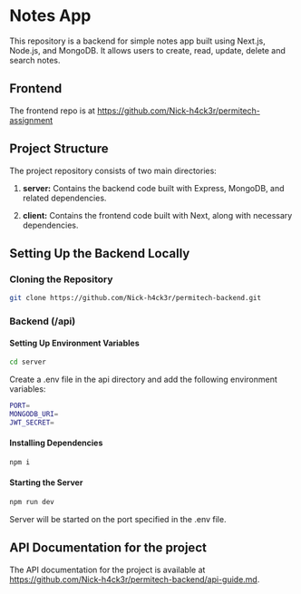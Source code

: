 # Notes App

This repository is a backend for simple notes app built using Next.js, Node.js, and MongoDB. It allows users to create, read, update, delete and search notes.

## Frontend

The frontend repo is at <https://github.com/Nick-h4ck3r/permitech-assignment>

## Project Structure

The project repository consists of two main directories:

1. **server:** Contains the backend code built with Express, MongoDB, and related dependencies.

2. **client:** Contains the frontend code built with Next, along with necessary dependencies.

## Setting Up the Backend Locally

### Cloning the Repository

```bash
git clone https://github.com/Nick-h4ck3r/permitech-backend.git
```

### Backend (/api)

#### Setting Up Environment Variables

```bash
cd server
```

Create a .env file in the api directory and add the following environment variables:

```bash
PORT=
MONGODB_URI=
JWT_SECRET=
```

#### Installing Dependencies

```bash
npm i
```

#### Starting the Server

```bash
npm run dev
```

Server will be started on the port specified in the .env file.

## API Documentation for the project

The API documentation for the project is available at <https://github.com/Nick-h4ck3r/permitech-backend/api-guide.md>.

